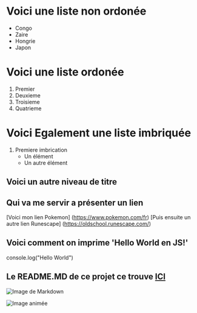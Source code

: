 # Voici une liste non ordonée
* Congo
* Zaire
* Hongrie
* Japon

# Voici une liste ordonée
1. Premier
2. Deuxieme
3. Troisieme
4. Quatrieme

# Voici Egalement une liste imbriquée
1. Premiere imbrication
    * Un élément
    * Un autre élément

## Voici un autre niveau de titre 

## Qui va me servir a présenter un lien
[Voici mon lien Pokemon] (https://www.pokemon.com/fr)
[Puis ensuite un autre lien Runescape] (https://oldschool.runescape.com/)

## Voici comment on imprime 'Hello World en JS!'
console.log("Hello World")


## Le README.MD de ce projet ce trouve [ICI](/README.MD)
![Image de Markdown](https://upload.wikimedia.org/wikipedia/commons/d/d9/Markdown.png)

![Image animée](https://dribbble.com/shots/1098887-thank-you-gif)

